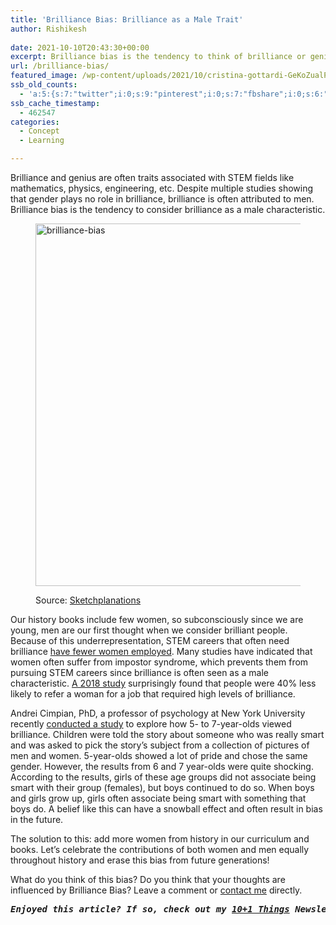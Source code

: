 ```yaml
---
title: 'Brilliance Bias: Brilliance as a Male Trait'
author: Rishikesh
 
date: 2021-10-10T20:43:30+00:00
excerpt: Brilliance bias is the tendency to think of brilliance or genius as a male characteristic.
url: /brilliance-bias/
featured_image: /wp-content/uploads/2021/10/cristina-gottardi-GeKoZualPmA-unsplash-1200x800.jpg
ssb_old_counts:
  - 'a:5:{s:7:"twitter";i:0;s:9:"pinterest";i:0;s:7:"fbshare";i:0;s:6:"reddit";i:0;s:6:"tumblr";N;}'
ssb_cache_timestamp:
  - 462547
categories:
  - Concept
  - Learning

---
```

<p class="has-drop-cap">
  Brilliance and genius are often traits associated with STEM fields like mathematics, physics, engineering, etc. Despite multiple studies showing that gender plays no role in brilliance, brilliance is often attributed to men. Brilliance bias is the tendency to consider brilliance as a male characteristic.
</p><figure class="wp-block-image size-large is-style-default">

<img decoding="async" loading="lazy" width="580" height="580" src="https://i0.wp.com/rishikeshs.com/wp-content/uploads/2021/10/brilliance-bias.png?resize=580%2C580&#038;ssl=1" alt="brilliance-bias" class="wp-image-554" srcset="https://i0.wp.com/rishikeshs.com/wp-content/uploads/2021/10/brilliance-bias.png?resize=1024%2C1024&ssl=1 1024w, https://i0.wp.com/rishikeshs.com/wp-content/uploads/2021/10/brilliance-bias.png?resize=300%2C300&ssl=1 300w, https://i0.wp.com/rishikeshs.com/wp-content/uploads/2021/10/brilliance-bias.png?resize=150%2C150&ssl=1 150w, https://i0.wp.com/rishikeshs.com/wp-content/uploads/2021/10/brilliance-bias.png?resize=768%2C768&ssl=1 768w, https://i0.wp.com/rishikeshs.com/wp-content/uploads/2021/10/brilliance-bias.png?resize=1536%2C1536&ssl=1 1536w, https://i0.wp.com/rishikeshs.com/wp-content/uploads/2021/10/brilliance-bias.png?resize=1200%2C1200&ssl=1 1200w, https://i0.wp.com/rishikeshs.com/wp-content/uploads/2021/10/brilliance-bias.png?w=1600&ssl=1 1600w" sizes="(max-width: 580px) 100vw, 580px" data-recalc-dims="1" /> <figcaption>Source: <a href="https://sketchplanations.com/brilliance-bias" target="_blank" rel="noreferrer noopener" title="https://sketchplanations.com/brilliance-bias">Sketchplanations</a></figcaption></figure> 

Our history books include few women, so subconsciously since we are young, men are our first thought when we consider brilliant people. Because of this underrepresentation, STEM careers that often need brilliance <a href="https://sketchplanations.com/brilliance-bias" target="_blank" rel="noreferrer noopener" title="https://sketchplanations.com/brilliance-bias">have fewer women employed</a>. Many studies have indicated that women often suffer from impostor syndrome, which prevents them from pursuing STEM careers since brilliance is often seen as a male characteristic. <a href="https://psycnet.apa.org/record/2018-62311-015" target="_blank" rel="noreferrer noopener" title="https://psycnet.apa.org/record/2018-62311-015">A 2018 study</a> surprisingly found that people were 40% less likely to refer a woman for a job that required high levels of brilliance.

  
Andrei Cimpian, PhD, a professor of psychology at New York University recently <a href="https://science.sciencemag.org/content/355/6323/389.full" target="_blank" rel="noreferrer noopener" title="https://science.sciencemag.org/content/355/6323/389.full">conducted a study</a> to explore how 5- to 7-year-olds viewed brilliance. Children were told the story about someone who was really smart and was asked to pick the story&#8217;s subject from a collection of pictures of men and women. 5-year-olds showed a lot of pride and chose the same gender. However, the results from 6 and 7 year-olds were quite shocking. According to the results, girls of these age groups did not associate being smart with their group (females), but boys continued to do so. When boys and girls grow up, girls often associate being smart with something that boys do. A belief like this can have a snowball effect and often result in bias in the future.  
  
The solution to this: add more women from history in our curriculum and books. Let&#8217;s celebrate the contributions of both women and men equally throughout history and erase this bias from future generations!

What do you think of this bias? Do you think that your thoughts are influenced by Brilliance Bias? Leave a comment or <a href="https://rishikeshs.com/contact/" target="_blank" rel="noreferrer noopener" title="Contact">contact me</a> directly. 

<pre class="wp-block-preformatted"><em><strong>Enjoyed this article? If so, check out my <a href="https://rishikesh.substack.com/" target="_blank" rel="noreferrer noopener">10+1 Things</a> Newsletter that I send out every Sunday. It contains 11 interesting Things I thought were worth sharing including books,articles, projects, and other things I'm curious about. <a href="https://rishikeshs.com/newsletter/" target="_blank" rel="noreferrer noopener" title="Join 10+1 Things">Click here </a>if you would like to check out the previous issues and may be subscribe! </strong></em></pre>